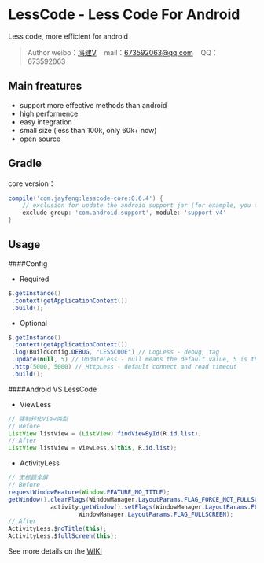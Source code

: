 LessCode - Less Code For Android
================================
Less code, more efficient for android

> Author weibo：<a href="http://weibo.com/xiaofengjian" target="_blank">冯建V</a>&nbsp;&nbsp;&nbsp;&nbsp;mail：673592063@qq.com&nbsp;&nbsp;&nbsp;&nbsp;QQ：673592063

Main freatures
------
* support more effective methods than android
* high performence
* easy integration
* small size (less than 100k, only 60k+ now)
* open source

Gradle
------
core version：
```groovy
compile('com.jayfeng:lesscode-core:0.6.4') {
    // exclusion for update the android support jar (for example, you can use the appcompat-v7 in your project)
    exclude group: 'com.android.support', module: 'support-v4'
}
```

Usage
-------
####Config
* Required
```java
$.getInstance()
 .context(getApplicationContext())
 .build();
```

* Optional
```java
$.getInstance()
 .context(getApplicationContext())
 .log(BuildConfig.DEBUG, "LESSCODE") // LogLess - debug, tag
 .update(null, 5) // UpdateLess - null means the default value, 5 is the notification frequent, default is 5
 .http(5000, 5000) // HttpLess - default connect and read timeout
 .build();
```

####Android VS LessCode

* ViewLess
```java
// 强制转化View类型
// Before
ListView listView = (ListView) findViewById(R.id.list);
// After
ListView listView = ViewLess.$(this, R.id.list);
```

* ActivityLess
```java
// 无标题全屏
// Before
requestWindowFeature(Window.FEATURE_NO_TITLE);
getWindow().clearFlags(WindowManager.LayoutParams.FLAG_FORCE_NOT_FULLSCREEN);
            activity.getWindow().setFlags(WindowManager.LayoutParams.FLAG_FULLSCREEN,
                    WindowManager.LayoutParams.FLAG_FULLSCREEN);
// After
ActivityLess.$noTitle(this);
ActivityLess.$fullScreen(this);
```

See more details on the [WIKI](https://github.com/openproject/LessCode/wiki)
